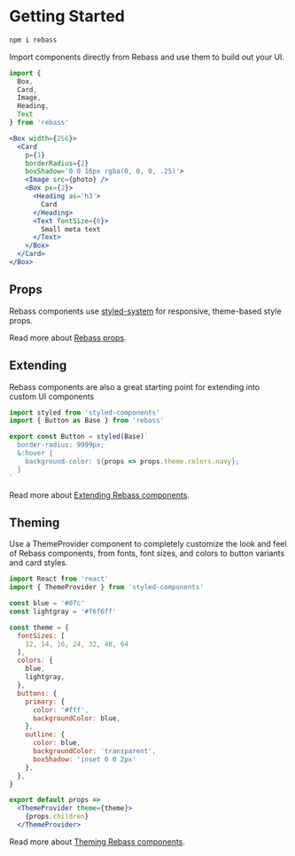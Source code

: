 
# Getting Started

```sh
npm i rebass
```

Import components directly from Rebass and use them to build out your UI.

```js
import {
  Box,
  Card,
  Image,
  Heading,
  Text
} from 'rebass'
```

```.jsx
<Box width={256}>
  <Card
    p={1}
    borderRadius={2}
    boxShadow='0 0 16px rgba(0, 0, 0, .25)'>
    <Image src={photo} />
    <Box px={2}>
      <Heading as='h3'>
        Card
      </Heading>
      <Text fontSize={0}>
        Small meta text
      </Text>
    </Box>
  </Card>
</Box>
```

## Props

Rebass components use [styled-system][] for responsive, theme-based style props.

Read more about [Rebass props](/props).

## Extending

Rebass components are also a great starting point for extending into custom UI components

```jsx
import styled from 'styled-components'
import { Button as Base } from 'rebass'

export const Button = styled(Base)`
  border-radius: 9999px;
  &:hover {
    background-color: ${props => props.theme.colors.navy};
  }
`
```

Read more about [Extending Rebass components](/extending).

## Theming

Use a ThemeProvider component to completely customize the look and feel of Rebass components,
from fonts, font sizes, and colors to button variants and card styles.

```jsx
import React from 'react'
import { ThemeProvider } from 'styled-components'

const blue = '#07c'
const lightgray = '#f6f6ff'

const theme = {
  fontSizes: [
    12, 14, 16, 24, 32, 48, 64
  ],
  colors: {
    blue,
    lightgray,
  },
  buttons: {
    primary: {
      color: '#fff',
      backgroundColor: blue,
    },
    outline: {
      color: blue,
      backgroundColor: 'transparent',
      boxShadow: 'inset 0 0 2px'
    },
  },
}

export default props =>
  <ThemeProvider theme={theme}>
    {props.children}
  </ThemeProvider>
```

Read more about [Theming Rebass components](/theming).

[styled-system]: https://github.com/jxnblk/styled-system
